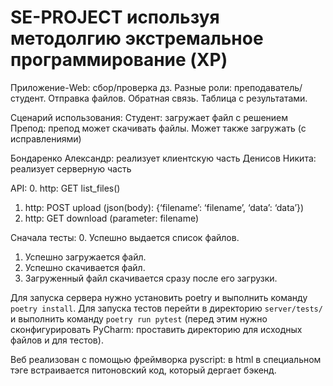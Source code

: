 # SE-PROJECT используя методолгию экстремальное программирование (XP)

Приложение-Web: сбор/проверка дз. Разные роли: преподаватель/студент. Отправка файлов. Обратная связь. Таблица с результатами.

Сценарий использования: Студент: загружает файл с решением
Препод: препод может скачивать файлы. Может также загружать (с исправлениями)

Бондаренко Александр: реализует клиентскую часть
Денисов Никита: реализует серверную часть

API: 
0. http: GET list_files()
1. http: POST upload (json(body): {‘filename’: ‘filename’, ‘data’: ‘data’})
2. http: GET download (parameter: filename)


Сначала тесты: 
0. Успешно выдается список файлов.
1. Успешно загружается файл. 
2. Успешно скачивается файл.
3. Загруженный файл скачивается сразу после его загрузки.

Для запуска сервера нужно установить poetry и выполнить команду `poetry install`. Для запуска тестов перейти в директорию `server/tests/` и выполнить команду `poetry run pytest` (перед этим нужно сконфигурировать PyCharm: проставить директорию для исходных файлов и для тестов).
 
Веб реализован с помощью фреймворка pyscript: в html в специальном тэге встраивается питоновский код, который дергает бэкенд.
